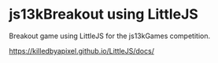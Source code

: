 # js13kBreakout using LittleJS
Breakout game using LittleJS for the js13kGames competition.

https://killedbyapixel.github.io/LittleJS/docs/